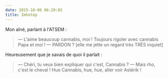 ```yaml
---
date: 2015-10-06 06:29:03
title: Imhotep
---
```


Mon aîné, parlant à l'ATSEM :

> — L'aime beaucoup cannabis, moi ! Toujours rigoler avec cannabis Papa et moi !
> — PARDON ? [elle me jette un regard très TRÈS inquiet]

Heureusement que je savais de quoi il parlait :

> — Chéri, tu veux bien expliquer qui c'est, Cannabis ?
> — Mais rho, c'est le cheval ! Hue Cannabis, hue, hue, aller voir Astérik !

